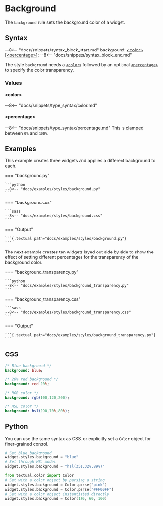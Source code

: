 # Background

The `background` rule sets the background color of a widget.

## Syntax

--8<-- "docs/snippets/syntax_block_start.md"
background: <a href="../../css_types/color">&lt;color&gt;</a> [<a href="../../css_types/percentage">&lt;percentage&gt;</a>];
--8<-- "docs/snippets/syntax_block_end.md"

The style `background` needs a [`<color>`](../../css_types/color) followed by an optional [`<percentage>`](../../css_types/percentage) to specify the color transparency.

### Values

#### &lt;color&gt;

--8<-- "docs/snippets/type_syntax/color.md"

#### &lt;percentage&gt;

--8<-- "docs/snippets/type_syntax/percentage.md"
This is clamped between `0%` and `100%`.

## Examples

This example creates three widgets and applies a different background to each.

=== "background.py"

    ```python
    --8<-- "docs/examples/styles/background.py"
    ```

=== "background.css"

    ```sass
    --8<-- "docs/examples/styles/background.css"
    ```

=== "Output"

    ```{.textual path="docs/examples/styles/background.py"}
    ```

The next example creates ten widgets layed out side by side to show the effect of setting different percentages for the transparency of the background color.

=== "background_transparency.py"

    ```python
    --8<-- "docs/examples/styles/background_transparency.py"
    ```

=== "background_transparency.css"

    ```sass
    --8<-- "docs/examples/styles/background_transparency.css"
    ```

=== "Output"

    ```{.textual path="docs/examples/styles/background_transparency.py"}
    ```

## CSS

```sass
/* Blue background */
background: blue;

/* 20% red background */
background: red 20%;

/* RGB color */
background: rgb(100,120,200);

/* HSL color */
background: hsl(290,70%,80%);
```

## Python

You can use the same syntax as CSS, or explicitly set a `Color` object for finer-grained control.

```python
# Set blue background
widget.styles.background = "blue"
# Set through HSL model
widget.styles.background = "hsl(351,32%,89%)"

from textual.color import Color
# Set with a color object by parsing a string
widget.styles.background = Color.parse("pink")
widget.styles.background = Color.parse("#FF00FF")
# Set with a color object instantiated directly
widget.styles.background = Color(120, 60, 100)
```
